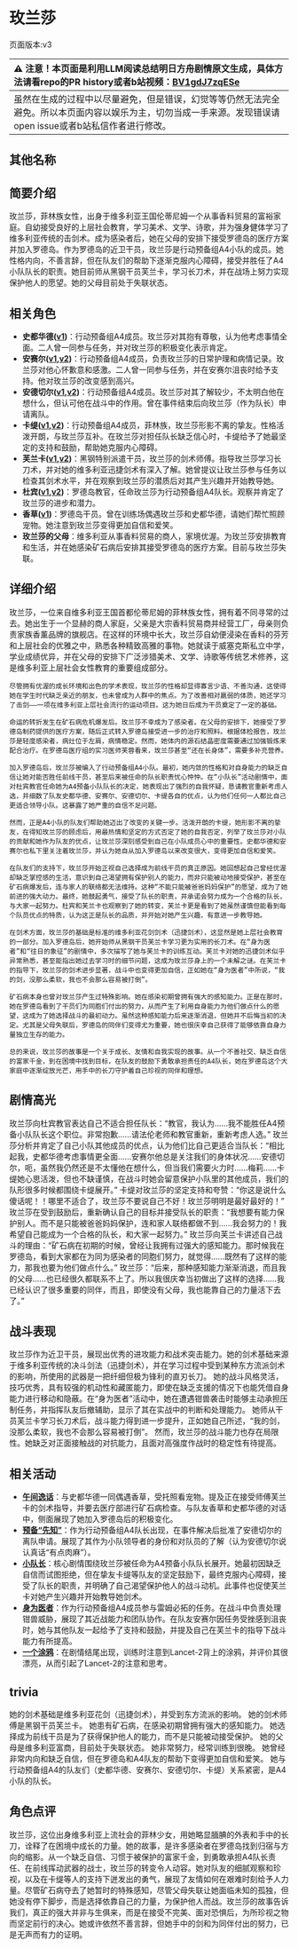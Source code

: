 # 玫兰莎
页面版本:v3
 

| :warning: 注意！本页面是利用LLM阅读总结明日方舟剧情原文生成，具体方法请看repo的PR history或者b站视频：[BV1gdJ7zqESe](https://www.bilibili.com/video/BV1gdJ7zqESe/)         |
|:----------------------------|
| 虽然在生成的过程中以尽量避免，但是错误，幻觉等等仍然无法完全避免。所以本页面内容以娱乐为主，切勿当成一手来源。发现错误请open issue或者b站私信作者进行修改。|



## 其他名称

## 简要介绍
玫兰莎，菲林族女性，出身于维多利亚王国伦蒂尼姆一个从事香料贸易的富裕家庭。自幼接受良好的上层社会教育，学习美术、文学、诗歌，并为强身健体学习了维多利亚传统的击剑术。成为感染者后，她在父母的安排下接受罗德岛的医疗方案并加入罗德岛。作为罗德岛的近卫干员，玫兰莎是行动预备组A4小队的成员。她性格内向，不善言辞，但在队友们的帮助下逐渐克服内心障碍，接受并胜任了A4小队队长的职责。她目前师从黑钢干员芙兰卡，学习长刀术，并在战场上努力实现保护他人的愿望。她的父母目前处于失联状态。
## 相关角色
-   **史都华德([v1](../chars/char_210_stward.md))**：行动预备组A4成员。玫兰莎对其抱有尊敬，认为他考虑事情全面。二人曾一同参与任务，并对玫兰莎的积极变化表示肯定。
-   **安赛尔([v1](../chars/char_212_ansel.md),[v2](char_212_ansel.md))**：行动预备组A4成员，负责玫兰莎的日常护理和病情记录。玫兰莎对他心怀歉意和感激。二人曾一同参与任务，并在安赛尔沮丧时给予支持。他对玫兰莎的改变感到高兴。
-   **安德切尔([v1](../chars/char_211_adnach.md),[v2](char_211_adnach.md))**：行动预备组A4成员。玫兰莎对其了解较少，不太明白他在想什么，但认可他在战斗中的作用。曾在事件结束后向玫兰莎（作为队长）申请离队。
-   **卡缇([v1](../chars/char_209_ardign.md),[v2](char_209_ardign.md))**：行动预备组A4成员，菲林族，玫兰莎形影不离的挚友。性格活泼开朗，与玫兰莎互补。在玫兰莎对担任队长缺乏信心时，卡缇给予了她最坚定的支持和鼓励，帮助她克服内心障碍。
-   **芙兰卡([v1](../chars/char_106_franka.md),[v2](char_106_franka.md))**：黑钢特别派遣干员，玫兰莎的剑术师傅。指导玫兰莎学习长刀术，并对她的维多利亚迅捷剑术有深入了解。她曾提议让玫兰莎参与任务以检查其剑术水平，并在观察到玫兰莎的潜质后对其产生兴趣并开始教导她。
-   **杜宾([v1](../chars/char_130_doberm.md),[v2](char_130_doberm.md))**：罗德岛教官，任命玫兰莎为行动预备组A4队长。观察并肯定了玫兰莎的进步和潜力。
-   **香草([v1](../chars/char_240_wyvern.md))**：罗德岛干员。曾在训练场偶遇玫兰莎和史都华德，请她们帮忙照顾宠物。她注意到玫兰莎变得更加自信和爱笑。
-   **玫兰莎的父母**：维多利亚从事香料贸易的商人，家境优渥。为玫兰莎安排教育和生活，并在她感染矿石病后安排其接受罗德岛的医疗方案。目前与玫兰莎失联。
## 详细介绍
玫兰莎，一位来自维多利亚王国首都伦蒂尼姆的菲林族女性，拥有着不同寻常的过去。她出生于一个显赫的商人家庭，父亲是大宗香料贸易商并经营工厂，母亲则负责家族香薰品牌的旗舰店。在这样的环境中长大，玫兰莎自幼便浸染在香料的芬芳和上层社会的优雅之中，熟悉各种精致高雅的事物。她就读于威塞克斯私立中学，学业成绩优异，并在父母的安排下广泛涉猎美术、文学、诗歌等传统艺术修养，这是维多利亚上层社会女性教育的重要组成部分。

    尽管拥有优渥的成长环境和出色的学术表现，玫兰莎的性格却显得寡言少语、不善沟通，这使得她在学生时代缺乏亲近的朋友，也未曾成为人群中的焦点。为了改善相对羸弱的体质，她还学习了击剑——一项在维多利亚上层社会流行的运动项目。这为她日后成为干员奠定了一定的基础。

    命运的转折发生在矿石病危机爆发后。玫兰莎不幸成为了感染者。在父母的安排下，她接受了罗德岛制药提供的医疗方案，随后正式转入罗德岛接受进一步的治疗和照料。根据体检报告，玫兰莎是轻度感染者，病灶位于左肩，病情稳定。然而，她体内的源石结晶密度需要通过加强锻炼来配合治疗。在罗德岛医疗组的实习医师芙蓉看来，玫兰莎甚至“还在长身体”，需要多补充营养。

    加入罗德岛后，玫兰莎被编入了行动预备组A4小队。最初，她内敛的性格和对自身能力的缺乏自信让她对能否胜任前线干员，甚至后来被任命的队长职责忧心忡忡。在“小队长”活动剧情中，面对杜宾教官任命她为A4预备小队队长的决定，她表现出了强烈的自我怀疑，恳请教官重新考虑人选，并细数了队友史都华德、安赛尔、安德切尔、卡缇各自的优点，认为他们任何一人都比自己更适合领导小队。这暴露了她严重的自信不足问题。

    然而，正是A4小队的队友们帮助她迈出了改变的关键一步。活泼开朗的卡缇，她形影不离的挚友，在得知玫兰莎的顾虑后，用最热情和坚定的方式否定了她的自我否定，列举了玫兰莎对小队的贡献和她作为队友的优点，让玫兰莎深刻感受到自己在小队成员心中的重要性。史都华德和安赛尔也私下里关注着玫兰莎，并认为她自从加入罗德岛以来改变很大，变得更加自信和爱笑。

    在队友们的支持下，玫兰莎开始正视自己选择成为前线干员的真正原因。她回想起自己曾经优渥却缺乏掌控感的生活，意识到自己渴望拥有保护别人的能力，而非只能被动地接受保护，甚至在矿石病爆发后，连与家人的联络都无法维持。这种“不能只能被爸爸妈妈保护”的愿望，成为了她前进的强大动力。最终，她鼓起勇气，接受了队长的职责，并承诺会努力成为一个合格的队长，与大家一起努力。杜宾和芙兰卡也观察到了她的转变，芙兰卡更是看到了她虽然谨慎但能看到每个队员优点的特质，认为这正是队长的品质，并开始对她产生兴趣，有意进一步教导她。

    在剑术方面，玫兰莎的基础是标准的维多利亚花剑剑术（迅捷剑术），这显然是她上层社会教育的一部分。加入罗德岛后，她开始师从黑钢干员芙兰卡学习更为实用的长刀术。在“身为医者”和“往日的象征”的剧情中，多次描写了她与芙兰卡的训练互动。芙兰卡对她的迅捷剑术似乎异常熟悉，甚至能指出她过去学习时的细节问题，这成为玫兰莎身上的一个未解之谜。在芙兰卡的指导下，玫兰莎的剑术进步显著，战斗中也变得更加自信，正如她在“身为医者”中所说，“我的剑，没那么柔软，我也不会那么容易被打倒”。

    矿石病本身也曾对玫兰莎产生过特殊影响。她在感染初期曾拥有强大的感知能力。正是在那时，她在罗德岛看到了干员们为同胞们付出的努力，从而产生了利用自身能力为他们做点什么的愿望，这成为了她选择战斗的最初动力。虽然这种感知能力后来逐渐消退，但她并不后悔当初的决定。尤其是父母失联后，罗德岛的同伴们变得尤为重要，她也很庆幸自己获得了能够依靠自身力量独立生存的能力。

    总的来说，玫兰莎的故事是一个关于成长、友情和自我实现的故事。从一个不善社交、缺乏自信的富家千金，到在困境中找到目标，在队友的鼓励下勇敢承担责任的A4队长，她在罗德岛这个大家庭中逐渐绽放光芒，用手中的长刀守护着自己珍视的同伴和理想。
## 剧情高光
玫兰莎向杜宾教官表达自己不适合担任队长：“教官，我认为......我不能胜任A4预备小队队长这个职位。非常抱歉......请法伦老师和教官重新，重新考虑人选。”
    玫兰莎分析并肯定了自己小队其他成员的优点，认为他们比自己更适合当队长：“相比起我，史都华德考虑事情更全面......安赛尔他总是关注我们的身体状况......安德切尔，呃，虽然我仍然还是不太懂他在想什么，但当我们需要火力时......梅莉......卡缇她心思活泼，但也不缺谨慎，在战斗时她会留意保护小队里的其他成员，我们的队形很多时候都围绕卡缇展开。”
    卡缇对玫兰莎的坚定支持和夸赞：“你这是说什么傻话呢！！哪里不适合了，玫兰莎不要说自己不好！玫兰莎明明是最好最好的！”
    玫兰莎在受到鼓励后，重新确认自己的目标并接受队长的职责：“我想要有能力保护别人。而不是只能被爸爸妈妈保护，连和家人联络都做不到......我会努力的！我希望自己能成为一个合格的队长，和大家一起努力。”
    玫兰莎向芙兰卡讲述自己战斗的理由：“矿石病在初期的时候，曾经让我拥有过强大的感知能力。那时候我在罗德岛，看到大家都在为同为感染者的同胞们努力，就觉得......既然有了这样的能力，那我也要为他们做点什么。”
    玫兰莎：“后来，那种感知能力渐渐消退，而且我的父母......也已经很久都联系不上了。所以我很庆幸当初做出了这样的选择......我已经认识了很多重要的同伴，而且，即使没有父母，我也能靠自己的力量活下去了。”
## 战斗表现
玫兰莎作为近卫干员，展现出优秀的进攻能力和战术突击能力。她的剑术基础来源于维多利亚传统的决斗剑法（迅捷剑术），并在学习过程中受到某种东方流派剑术的影响，所使用的武器是一把纤细但极为锋利的直刃长刀。
    她的战斗风格灵活，技巧优秀，具有较强的机动性和藏匿能力，即使在缺乏支援的情况下也能凭借自身能力进行移动和隐蔽。在“身为医者”活动中，她在遭遇钳兽袭击时能够主动承担压制任务，并指挥队友后撤辅助，显示了其在实战中的判断和处理能力。
    她师从干员芙兰卡学习长刀术后，战斗能力得到进一步提升，正如她自己所述，“我的剑，没那么柔软，我也不会那么容易被打倒”。
    然而，玫兰莎的战斗能力也存在局限性。她缺乏对正面接触战的对抗能力，且面对高强度作战时的稳定性有待提高。
## 相关活动
-   **[午间逸话](../stories/act7d5.md)**：与史都华德一同偶遇香草，受托照看宠物。提及正在接受师傅芙兰卡的剑术指导，并要去医疗部进行矿石病检查。与队友香草和史都华德的对话中，侧面展现了她加入罗德岛后的积极变化。
-   **[预备“先知”](../stories/story_adnach_set_1.md)**：作为行动预备组A4队长出现，在事件解决后批准了安德切尔的离队申请。展现了其作为小队领导者的身份和对队员的了解（认为安德切尔说认真话“有点肉麻”）。
-   **[小队长](../stories/story_melan_set_1.md)**：核心剧情围绕玫兰莎被任命为A4预备小队队长展开。她最初因缺乏自信而试图拒绝，但在挚友卡缇等队友的坚定鼓励下，最终克服内心障碍，接受了队长的职责，并明确了自己渴望保护他人的战斗动机。此事件也促使芙兰卡对她产生兴趣并开始教导她剑术。
-   **[身为医者](../stories/story_ansel_set_1.md)**：作为行动预备组A4成员参与雷姆必拓的任务。在战斗中负责处理钳兽威胁，展现了其近战能力和团队协作。在队友安赛尔因任务受挫感到沮丧时，她与其他队友一起给予了支持和鼓励，并提及自己在芙兰卡的指导下战斗能力有所提高。
-   **[一个涂鸦](../stories/story_medic2_set_1.md)**：在剧情结尾出现，训练时注意到Lancet-2背上的涂鸦，并评价其很漂亮，从而引起了Lancet-2的注意和思考。
## trivia
她的剑术基础是维多利亚花剑（迅捷剑术），并受到东方流派的影响。
    她的剑术师傅是黑钢干员芙兰卡。
    她患有矿石病，在感染初期曾拥有强大的感知能力。
    她选择成为前线干员是为了获得保护他人的能力，而不是只能被动接受保护。
    她的父母是维多利亚富商，目前处于失联状态。
    她非常努力，经常训练到很晚。
    她曾经非常内向和缺乏自信，但在罗德岛和A4队友的帮助下变得更加自信和爱笑。
    她与行动预备组A4的队友们（史都华德、安赛尔、安德切尔、卡缇）关系紧密，是A4小队的队长。
## 角色点评
玫兰莎，这位出身维多利亚上流社会的菲林少女，用她略显腼腆的外表和手中的长刀，诠释了在困境中成长的力量。她的故事，是许多感染者在罗德岛找到归宿与方向的缩影。从一个缺乏自信、习惯于被保护的富家千金，到勇敢承担A4队长责任、在前线挥动武器的战士，玫兰莎的转变令人动容。她对队友的细腻观察和珍视，以及在卡缇等人的支持下迸发出的勇气，展现了友情如何在艰难时刻给予人力量。尽管矿石病夺去了她暂时的特殊感知，尽管父母失联让她面临未知的孤独，但她没有停下脚步，而是选择依靠自己的力量，为保护他人而战。玫兰莎的故事告诉我们，真正的强大并非与生俱来，而是在接受不完美、面对恐惧后，为所珍视之物而坚定前行的决心。她或许依然不善言辞，但她手中的剑和为同伴付出的努力，已是无声而有力的证明。